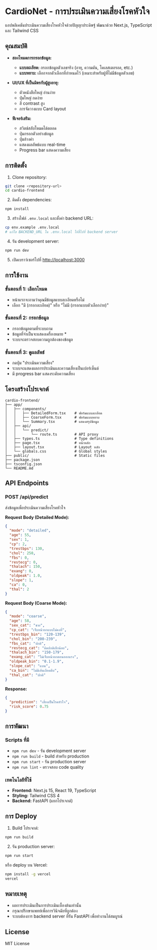 # CardioNet - การประเมินความเสี่ยงโรคหัวใจ

แอปพลิเคชันประเมินความเสี่ยงโรคหัวใจด้วยปัญญาประดิษฐ์ พัฒนาด้วย Next.js, TypeScript และ Tailwind CSS

## คุณสมบัติ

- **สองโหมดการกรอกข้อมูล:**
  - **แบบละเอียด:** กรอกข้อมูลตัวเลขจริง (อายุ, ความดัน, โคเลสเตอรอล, etc.)
  - **แบบหยาบ:** เลือกจากตัวเลือกที่กำหนดไว้ (เหมาะสำหรับผู้ที่ไม่มีข้อมูลตัวเลข)

- **UI/UX ที่เป็นมิตรกับผู้สูงอายุ:**
  - ตัวหนังสือใหญ่ อ่านง่าย
  - ปุ่มใหญ่ กดง่าย
  - สี contrast สูง
  - การจัดวางแบบ Card layout

- **ฟีเจอร์เสริม:**
  - สวิตช์สลับโหมดได้ตลอด
  - ปุ่มกรอกตัวอย่างข้อมูล
  - ปุ่มล้างค่า
  - แสดงผลลัพธ์แบบ real-time
  - Progress bar แสดงความเสี่ยง

## การติดตั้ง

1. Clone repository:
```bash
git clone <repository-url>
cd cardio-frontend
```

2. ติดตั้ง dependencies:
```bash
npm install
```

3. สร้างไฟล์ `.env.local` และตั้งค่า backend URL:
```bash
cp env.example .env.local
# แก้ไข BACKEND_URL ใน .env.local ให้ชี้ไปที่ backend server
```

4. รัน development server:
```bash
npm run dev
```

5. เปิดเบราว์เซอร์ไปที่ [http://localhost:3000](http://localhost:3000)

## การใช้งาน

### ขั้นตอนที่ 1: เลือกโหมด
- หน้าแรกจะถามว่าคุณมีข้อมูลแบบละเอียดหรือไม่
- เลือก "มี (กรอกละเอียด)" หรือ "ไม่มี (กรอกแบบตัวเลือกง่าย)"

### ขั้นตอนที่ 2: กรอกข้อมูล
- กรอกข้อมูลตามที่ระบบถาม
- ข้อมูลที่จำเป็นจะแสดงเครื่องหมาย *
- ระบบจะตรวจสอบความถูกต้องของข้อมูล

### ขั้นตอนที่ 3: ดูผลลัพธ์
- กดปุ่ม "ประเมินความเสี่ยง"
- ระบบจะแสดงผลการประเมินและความเสี่ยงเป็นเปอร์เซ็นต์
- มี progress bar แสดงระดับความเสี่ยง

## โครงสร้างโปรเจกต์

```
cardio-frontend/
├── app/
│   ├── components/
│   │   ├── DetailedForm.tsx    # ฟอร์มแบบละเอียด
│   │   ├── CoarseForm.tsx      # ฟอร์มแบบหยาบ
│   │   └── Summary.tsx         # แสดงสรุปข้อมูล
│   ├── api/
│   │   └── predict/
│   │       └── route.ts        # API proxy
│   ├── types.ts                # Type definitions
│   ├── page.tsx                # หน้าหลัก
│   ├── layout.tsx              # Layout หลัก
│   └── globals.css             # Global styles
├── public/                     # Static files
├── package.json
├── tsconfig.json
└── README.md
```

## API Endpoints

### POST /api/predict
ส่งข้อมูลเพื่อประเมินความเสี่ยงโรคหัวใจ

**Request Body (Detailed Mode):**
```json
{
  "mode": "detailed",
  "age": 55,
  "sex": 1,
  "cp": 2,
  "trestbps": 130,
  "chol": 250,
  "fbs": 0,
  "restecg": 0,
  "thalach": 150,
  "exang": 0,
  "oldpeak": 1.0,
  "slope": 1,
  "ca": 0,
  "thal": 2
}
```

**Request Body (Coarse Mode):**
```json
{
  "mode": "coarse",
  "age": 58,
  "sex_cat": "ชาย",
  "cp_cat": "เจ็บหน้าอกแบบไม่คงที่",
  "trestbps_bin": "120-139",
  "chol_bin": "200-239",
  "fbs_cat": "ปกติ",
  "restecg_cat": "ผิดปกติเล็กน้อย",
  "thalach_bin": "150-179",
  "exang_cat": "ไม่เจ็บหน้าอกตอนออกแรง",
  "oldpeak_bin": "0.1-1.9",
  "slope_cat": "แบน",
  "ca_bin": "ไม่มีเส้นเลือดตีบ",
  "thal_cat": "ปกติ"
}
```

**Response:**
```json
{
  "prediction": "เสี่ยงเป็นโรคหัวใจ",
  "risk_score": 0.75
}
```

## การพัฒนา

### Scripts ที่มี
- `npm run dev` - รัน development server
- `npm run build` - build สำหรับ production
- `npm run start` - รัน production server
- `npm run lint` - ตรวจสอบ code quality

### เทคโนโลยีที่ใช้
- **Frontend:** Next.js 15, React 19, TypeScript
- **Styling:** Tailwind CSS 4
- **Backend:** FastAPI (แยกโปรเจกต์)

## การ Deploy

1. Build โปรเจกต์:
```bash
npm run build
```

2. รัน production server:
```bash
npm run start
```

หรือ deploy บน Vercel:
```bash
npm install -g vercel
vercel
```

## หมายเหตุ

- ผลการประเมินเป็นการประเมินเบื้องต้นเท่านั้น
- กรุณาปรึกษาแพทย์เพื่อการวินิจฉัยที่ถูกต้อง
- ระบบต้องการ backend server ที่รัน FastAPI เพื่อทำงานได้สมบูรณ์

## License

MIT License 
